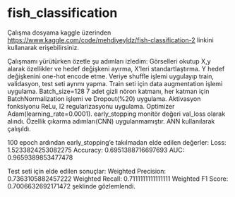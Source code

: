 # fish_classification

Çalışma dosyama kaggle üzerinden https://www.kaggle.com/code/mehdiyeyldz/fish-classification-2  linkini kullanarak erişebilirsiniz.

Çalışmamı yürütürken özetle şu adımları izledim:
Görselleri okutup X,y alarak özellikler ve hedef değişkeni ayırma,
X’leri standartlaştırma.
Y hedef değişkenini one-hot encode etme.
Veriye shuffle işlemi uygulayıp train, validasyon, test seti ayrımı yapma.
Train seti için data augmentation işlemi uygulama.
Batch_size=128
7 adet gizli nöron katmanı, her katman için BatchNormalization işlemi ve Dropout(%20) uygulama.
Aktivasyon fonksiyonu ReLu, l2 regularizasyonu uygulama.
Optimizer Adam(learning_rate=0.0001).
early_stopping monitör değeri val_loss olarak alındı.
Özellik çıkarma adımları(CNN) uygulanmamıştır. ANN kullanılarak çalışıldı.

100 epoch ardından early_stopping’e takılmadan elde edilen değerler:
Loss: 1.5233824253082275
Accuracy: 0.6951388716697693
AUC: 0.9659389853477478

Test seti için elde edilen sonuçlar:
Weighted Precision: 0.7363105882457222
Weighted Recall: 0.7111111111111111
Weighted F1 Score: 0.7006632692171472
şeklinde gözlemlendi.
